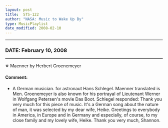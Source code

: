 ```yaml
---
layout: post
title:  STS-122
author: "NASA: Music to Wake Up By"
type: MusicPlaylist
date_modified: 2008-02-10
---
```


----
### DATE: February 10, 2008
----
✵ Maenner by Herbert Groenemeyer

#### Comment:
* A German musician. for astronaut  Hans Schlegel. Maenner translated is Men. Groenemeyer is also known for his portrayal of Lieutenant Werner in Wolfgang Petersen's movie Das Boot. Schlegel responded: Thank you very much for this piece of music. It's a German song about the nature of man, it was selected by my dear wife, Heike. Greetings to everybody in America, in Europe and in Germany and especially, of course, to my close family and my lovely wife, Heike. Thank you very much, Shannon.
